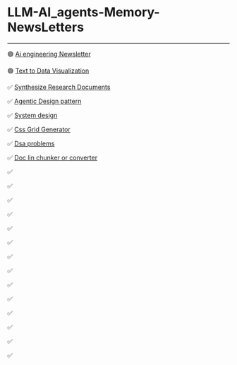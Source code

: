 # LLM-AI_agents-Memory-NewsLetters

---

🟢 [Ai engineering Newsletter](https://aiengineering.beehiiv.com/)

🟢 [Text to Data Visualization](https://github.com/Canner/WrenAI)

✅ [Synthesize Research Documents](https://github.com/bytedance/Dolphin?utm_source=aiengineering.beehiiv.com&utm_medium=referral&utm_campaign=turn-pdfs-into-clean-llm-ready-data)

✅ [Agentic Design pattern](https://docs.google.com/document/u/0/d/1rsaK53T3Lg5KoGwvf8ukOUvbELRtH-V0LnOIFDxBryE/mobilebasic?pli=1#ftnt_ref1)

✅ [System design](https://www.linkedin.com/posts/rjritikjain_system-design-interview-handbook-activity-7388401576991838209-UzuH?utm_medium=ios_app&rcm=ACoAADbAih8BClt7VdsYDgfk0rshnKBLBbA4PYk&utm_source=social_share_send&utm_campaign=copy_link)

✅ [Css Grid Generator](https://cssgridgenerator.io/)

✅ [Dsa problems](https://www.linkedin.com/posts/rjritikjain_top-100-dsa-interview-questions-microsoft-activity-7388039174102302720-0Odh?utm_medium=ios_app&rcm=ACoAADbAih8BClt7VdsYDgfk0rshnKBLBbA4PYk&utm_source=social_share_send&utm_campaign=copy_link)

✅ [Doc lin chunker or converter](https://www.linkedin.com/posts/vinayak-mane-637698143_ai-llm-rag-activity-7389212626746232832-pB-u?utm_medium=ios_app&rcm=ACoAADbAih8BClt7VdsYDgfk0rshnKBLBbA4PYk&utm_source=social_share_send&utm_campaign=copy_link)

✅ [](url)

✅ [](url)

✅ [](url)

✅ [](url)

✅ [](url)

✅ [](url)

✅ [](url)

✅ [](url)

✅ [](url)

✅ [](url)

✅ [](url)

✅ [](url)

✅ [](url)

✅ [](url)





